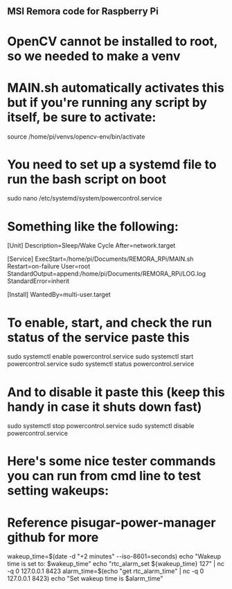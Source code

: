 ## MSI Remora code for Raspberry Pi


# OpenCV cannot be installed to root, so we needed to make a venv
# MAIN.sh automatically activates this but if you're running any script by itself, be sure to activate:
source /home/pi/venvs/opencv-env/bin/activate

# You  need to set up a systemd file to run the bash script on boot
sudo nano /etc/systemd/system/powercontrol.service
# Something like the following:
[Unit]
Description=Sleep/Wake Cycle
After=network.target

[Service]
ExecStart=/home/pi/Documents/REMORA_RPi/MAIN.sh
Restart=on-failure
User=root
StandardOutput=append:/home/pi/Documents/REMORA_RPi/LOG.log
StandardError=inherit

[Install]
WantedBy=multi-user.target


# To enable, start, and check the run status of the service paste this
sudo systemctl enable powercontrol.service
sudo systemctl start powercontrol.service
sudo systemctl status powercontrol.service

# And to disable it paste this (keep this handy in case it shuts down fast)
sudo systemctl stop powercontrol.service
sudo systemctl disable powercontrol.service

# Here's some nice tester commands you can run from cmd line to test setting wakeups:
# Reference pisugar-power-manager github for more
wakeup_time=$(date -d "+2 minutes" --iso-8601=seconds)
echo "Wakeup time is set to: $wakeup_time"
echo "rtc_alarm_set ${wakeup_time} 127" | nc -q 0 127.0.0.1 8423
alarm_time=$(echo "get rtc_alarm_time" | nc -q 0 127.0.0.1 8423)
echo "Set wakeup time is $alarm_time"

